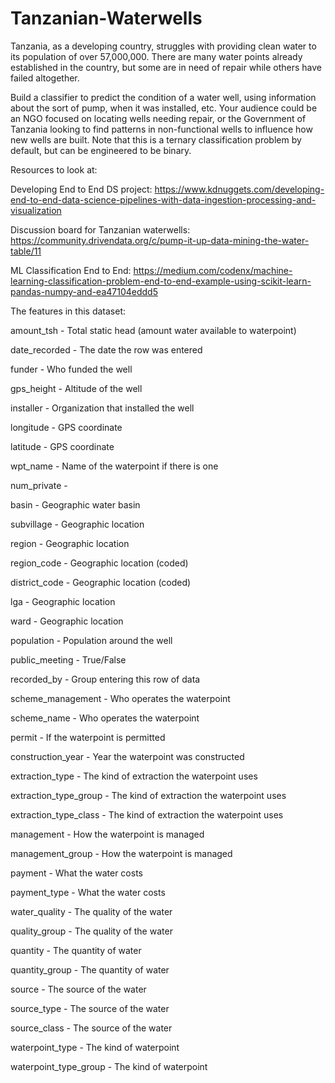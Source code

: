 # Tanzanian-Waterwells
Tanzania, as a developing country, struggles with providing clean water to its population of over 57,000,000. There are many water points already established in the country, but some are in need of repair while others have failed altogether.

Build a classifier to predict the condition of a water well, using information about the sort of pump, when it was installed, etc. Your audience could be an NGO focused on locating wells needing repair, or the Government of Tanzania looking to find patterns in non-functional wells to influence how new wells are built. Note that this is a ternary classification problem by default, but can be engineered to be binary.

Resources to look at:

Developing End to End DS project: https://www.kdnuggets.com/developing-end-to-end-data-science-pipelines-with-data-ingestion-processing-and-visualization

Discussion board for Tanzanian waterwells: https://community.drivendata.org/c/pump-it-up-data-mining-the-water-table/11

ML Classification End to End: https://medium.com/codenx/machine-learning-classification-problem-end-to-end-example-using-scikit-learn-pandas-numpy-and-ea47104eddd5

The features in this dataset:

amount_tsh - Total static head (amount water available to waterpoint)

date_recorded - The date the row was entered

funder - Who funded the well

gps_height - Altitude of the well

installer - Organization that installed the well

longitude - GPS coordinate

latitude - GPS coordinate

wpt_name - Name of the waterpoint if there is one

num_private -

basin - Geographic water basin

subvillage - Geographic location

region - Geographic location

region_code - Geographic location (coded)

district_code - Geographic location (coded)

lga - Geographic location

ward - Geographic location

population - Population around the well

public_meeting - True/False

recorded_by - Group entering this row of data

scheme_management - Who operates the waterpoint

scheme_name - Who operates the waterpoint

permit - If the waterpoint is permitted

construction_year - Year the waterpoint was constructed

extraction_type - The kind of extraction the waterpoint uses

extraction_type_group - The kind of extraction the waterpoint uses

extraction_type_class - The kind of extraction the waterpoint uses

management - How the waterpoint is managed

management_group - How the waterpoint is managed

payment - What the water costs

payment_type - What the water costs

water_quality - The quality of the water

quality_group - The quality of the water

quantity - The quantity of water

quantity_group - The quantity of water

source - The source of the water

source_type - The source of the water

source_class - The source of the water

waterpoint_type - The kind of waterpoint

waterpoint_type_group - The kind of waterpoint
